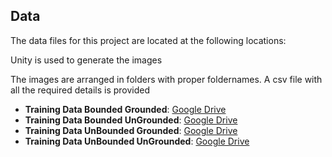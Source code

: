 ## Data

The data files for this project are located at the following locations:

Unity is used to generate the images

The images are arranged in folders with proper foldernames. A csv file with all the required details is provided
- **Training Data Bounded Grounded**: [Google Drive](https://drive.google.com/file/d/1VNSs44SetylMiy_YLs-9gssPrMT0XDMG)
- **Training Data Bounded UnGrounded**: [Google Drive](https://drive.google.com/file/d/1lbbHxoK3OxY3i83IwyjRXVlvb7-Je8S4)
- **Training Data UnBounded Grounded**: [Google Drive](https://drive.google.com/file/d/1wTbrePt_JM5jb-oaWYT13pMoreQlia3v)
- **Training Data UnBounded UnGrounded**: [Google Drive](https://drive.google.com/file/d/1wTbrePt_JM5jb-oaWYT13pMoreQlia3v)


